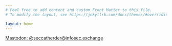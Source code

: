 ```yaml
---
# Feel free to add content and custom Front Matter to this file.
# To modify the layout, see https://jekyllrb.com/docs/themes/#overriding-theme-defaults

layout: home
---
```


<a rel="me" href="https://infosec.exchange/@seccatherder">Mastodon: @seccatherder@infosec.exchange</a>
